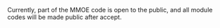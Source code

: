 Currently, part of the MMOE code is open to the public, and all module codes will be made public after accept.
